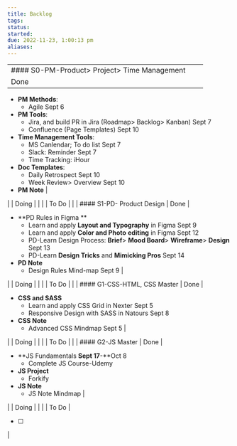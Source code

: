 ```yaml
---
title: Backlog
tags: 
status: 
started: 
due: 2022-11-23, 1:00:13 pm
aliases: 
---
```


|  |  |  |
| --- | --- | --- |
| #### S0-PM-Product> Project> Time Management
 | Done | 

- **PM Methods**: 
   - Agile Sept 6
- **PM Tools**: 
   - Jira, and build PR in Jira (Roadmap> Backlog> Kanban) Sept 7
   - Confluence (Page Templates) Sept 10
- **Time Management Tools**: 
   - MS Canlendar; To do list  Sept 7
   - Slack: Reminder  Sept 7
   - Time Tracking: iHour
- **Doc Templates**: 
   - Daily Retrospect Sept 10
   - Week Review> Overview Sept 10
- **PM Note**
 |

|  | Doing | 
 |
|  | To Do |  |
| #### S1-PD- Product Design
 | Done | 

- **PD Rules in Figma **
   - Learn and apply **Layout and Typography** in Figma Sept 9
   - Learn and apply **Color and Photo** **editing** in Figma Sept 12
   - PD-Learn Design Process: **Brief**> **Mood Board**> **Wireframe**> **Design** Sept 13
   - PD-Learn **Design Tricks** and **Mimicking Pros** Sept 14
- **PD Note**
   - Design Rules Mind-map Sept 9
 |

|  | Doing |  |
|  | To Do |  |
| #### G1-CSS-HTML, CSS Master
 | Done | 

- **CSS and SASS**
   - Learn and apply CSS Grid in Nexter Sept 5
   - Responsive Design with SASS in Natours Sept 8
- **CSS Note**
   - Advanced CSS Mindmap Sept 5
 |

|  | Doing | 
 |
|  | To Do |  |
| #### G2-JS Master
 | Done | 

- **JS Fundamentals **Sept 17**-**Oct 8
   - Complete JS Course-Udemy
- **JS Project**
   - Forkify
- **JS Note**
   - JS Note Mindmap
 |

|  | Doing |  |
|  | To Do | 

- [ ] 

 |


